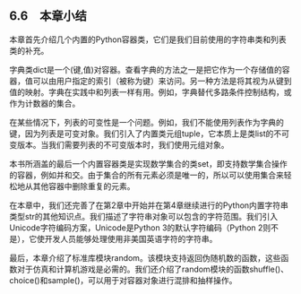    

## 6.6　本章小结

本章首先介绍几个内置的Python容器类，它们是我们目前使用的字符串类和列表类的补充。

字典类dict是一个(键,值)对容器。查看字典的方法之一是把它作为一个存储值的容器，值可以由用户指定的索引（被称为键）来访问。另一种方法是将其视为从键到值的映射。字典在实践中和列表一样有用。例如，字典替代多路条件控制结构，或作为计数器的集合。

在某些情况下，列表的可变性是一个问题。例如，我们不能使用列表作为字典的键，因为列表是可变对象。我们引入了内置类元组tuple，它本质上是类list的不可变版本。当我们需要列表的不可变版本时，我们使用元组对象。

本书所涵盖的最后一个内置容器类是实现数学集合的类set，即支持数学集合操作的容器，例如并和交。由于集合的所有元素必须是唯一的，所以可以使用集合来轻松地从其他容器中删除重复的元素。

在本章中，我们还完善了在第2章中开始并在第4章继续进行的Python内置字符串类型str的其他知识点。我们描述了字符串对象可以包含的字符范围。我们引入Unicode字符编码方案，Unicode是Python 3的默认字符编码（Python 2则不是），它使开发人员能够处理使用非美国英语字符的字符串。

最后，本章介绍了标准库模块random。该模块支持返回伪随机数的函数，这些函数对于仿真和计算机游戏是必需的。我们还介绍了random模块的函数shuffle()、choice()和sample()，可以用于对容器对象进行混排和抽样操作。